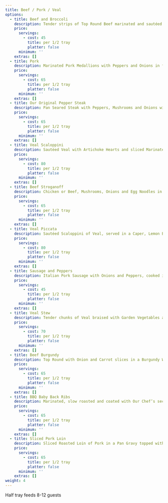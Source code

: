 ```yaml
---
title: Beef / Pork / Veal
options:
  - title: Beef and Broccoli
    description: Tender strips of Top Round Beef marinated and sautéed with Broccoli & Onions in a Chinese Brown Sauce
    price:
      servings:
        - cost: 45
          title: per 1/2 tray
          platter: false
      minimum: ''
    extras: []
  - title: Pork
    description: Marinated Pork Medallions with Peppers and Onions in fresh Apple Sauce
    price:
      servings:
        - cost: 65
          title: per 1/2 tray
          platter: false
      minimum: ''
    extras: []
  - title: Our Original Pepper Steak
    description: Pan Seared Steak with Peppers, Mushrooms and Onions with a Light Brown Sauce
    price:
      servings:
        - cost: 65
          title: per 1/2 tray
          platter: false
      minimum: ''
    extras: []
  - title: Veal Scaloppini
    description: Sautéed Veal with Artichoke Hearts and sliced Marinated Mushrooms in a Wine Garlic Sauce
    price:
      servings:
        - cost: 80
          title: per 1/2 tray
          platter: false
      minimum: ''
    extras: []
  - title: Beef Stroganoff
    description: Chicken or Beef, Mushrooms, Onions and Egg Noodles in a creamy Red Wine Tomato Sauce
    price:
      servings:
        - cost: 65
          title: per 1/2 tray
          platter: false
      minimum: ''
    extras: []
  - title: Veal Piccata
    description: Sautéed Scaloppini of Veal, served in a Caper, Lemon Butter and White Wine Sauce
    price:
      servings:
        - cost: 80
          title: per 1/2 tray
          platter: false
      minimum: ''
    extras: []
  - title: Sausage and Peppers
    description: Italian Pork Sausage with Onions and Peppers, cooked in a Light Marinara Sauce
    price:
      servings:
        - cost: 45
          title: per 1/2 tray
          platter: false
      minimum: ''
    extras: []
  - title: Veal Stew
    description: Tender chunks of Veal braised with Garden Vegetables and Potatoes in a Light Pan Gravy
    price:
      servings:
        - cost: 70
          title: per 1/2 tray
          platter: false
      minimum: ''
    extras: []
  - title: Beef Burgundy
    description: Top Round with Onion and Carrot slices in a Burgundy Wine Sauce
    price:
      servings:
        - cost: 65
          title: per 1/2 tray
          platter: false
      minimum: ''
    extras: []
  - title: BBQ Baby Back Ribs
    description: Marinated, slow roasted and coated with Our Chef’s secret BBQ sauce
    price:
      servings:
        - cost: 65
          title: per 1/2 tray
          platter: false
      minimum: ''
    extras: []
  - title: Sliced Pork Loin
    description: Sliced Roasted Loin of Pork in a Pan Gravy topped with Stewed Apples
    price:
      servings:
        - cost: 65
          title: per 1/2 tray
          platter: false
      minimum: ''
    extras: []
weight: 4
---
```

Half tray feeds 8-12 guests
